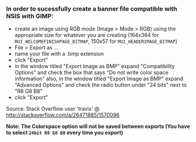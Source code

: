 ### In order to sucessfully create a banner file compatible with NSIS with GIMP:

* create an image using RGB mode (Image > Mode > RGB) using the appropriate size for whatever you are creating (164x364 for ```MUI_WELCOMEFINISHPAGE_BITMAP```, 150x57 for ```MUI_HEADERIMAGE_BITMAP```)
* File > Export as ...
* name your file with a .bmp extension
* click "Export"
* in the window titled "Export Image as BMP" expand "Compatibility Options" and check the box that says "Do not write color space information"
also, in the window titled "Export Image as BMP" expand "Advanced Options" and check the radio button under "24 bits" next to "R8 G8 B8"
* click "Export"

Source: Stack Overflow user 'travis' @ http://stackoverflow.com/a/26471885/1570096

**Note: The Colorspace option will not be saved between exports (You have to select ```24bit R8 G8 B8``` every time you export)**
